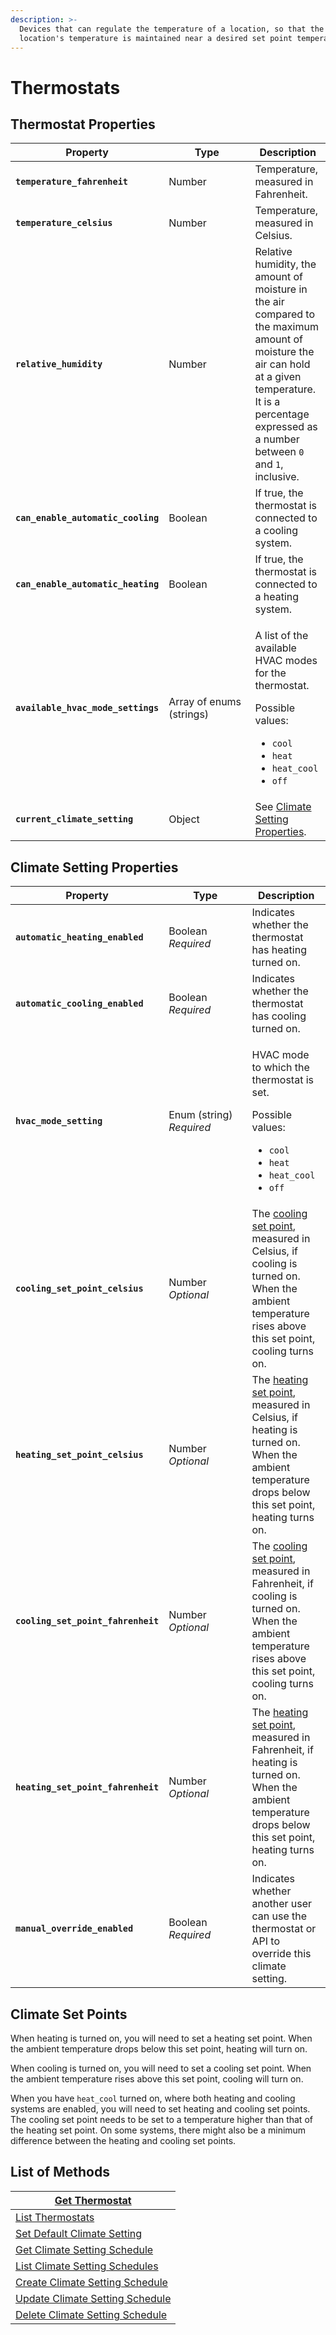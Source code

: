 ```yaml
---
description: >-
  Devices that can regulate the temperature of a location, so that the
  location's temperature is maintained near a desired set point temperature.
---
```


# Thermostats

## Thermostat Properties

<table><thead><tr><th>Property</th><th width="122.33333333333331">Type</th><th>Description</th></tr></thead><tbody><tr><td><strong><code>temperature_fahrenheit</code></strong></td><td>Number</td><td>Temperature, measured in Fahrenheit.</td></tr><tr><td><strong><code>temperature_celsius</code></strong></td><td>Number</td><td>Temperature, measured in Celsius.</td></tr><tr><td><strong><code>relative_humidity</code></strong></td><td>Number</td><td>Relative humidity, the amount of moisture in the air compared to the maximum amount of moisture the air can hold at a given temperature. It is a percentage expressed as a number between <code>0</code> and <code>1</code>, inclusive.</td></tr><tr><td><strong><code>can_enable_automatic_cooling</code></strong></td><td>Boolean</td><td>If true, the thermostat is connected to a cooling system.</td></tr><tr><td><strong><code>can_enable_automatic_heating</code></strong></td><td>Boolean</td><td>If true, the thermostat is connected to a heating system.</td></tr><tr><td><strong><code>available_hvac_mode_settings</code></strong></td><td>Array of enums (strings)</td><td><p>A list of the available HVAC modes for the thermostat.</p><p>Possible values:</p><ul><li><code>cool</code></li><li><code>heat</code></li><li><code>heat_cool</code></li><li><code>off</code></li></ul></td></tr><tr><td><strong><code>current_climate_setting</code></strong></td><td>Object</td><td>See <a href="./#climate-setting-properties">Climate Setting Properties</a>.</td></tr></tbody></table>

## Climate Setting Properties

<table><thead><tr><th>Property</th><th width="117.33333333333331">Type</th><th>Description</th></tr></thead><tbody><tr><td><strong><code>automatic_heating_enabled</code></strong></td><td>Boolean<br><em>Required</em></td><td>Indicates whether the thermostat has heating turned on.</td></tr><tr><td><strong><code>automatic_cooling_enabled</code></strong></td><td>Boolean<br><em>Required</em></td><td>Indicates whether the thermostat has cooling turned on.</td></tr><tr><td><strong><code>hvac_mode_setting</code></strong></td><td>Enum (string)<br><em>Required</em></td><td><p>HVAC mode to which the thermostat is set.</p><p>Possible values:</p><ul><li><code>cool</code></li><li><code>heat</code></li><li><code>heat_cool</code></li><li><code>off</code></li></ul></td></tr><tr><td><strong><code>cooling_set_point_celsius</code></strong></td><td>Number<br><em>Optional</em></td><td>The <a href="./#climate-set-points">cooling set point</a>, measured in Celsius, if cooling is turned on. When the ambient temperature rises above this set point, cooling turns on.</td></tr><tr><td><strong><code>heating_set_point_celsius</code></strong></td><td>Number<br><em>Optional</em></td><td>The <a href="./#climate-set-points">heating set point</a>, measured in Celsius, if heating is turned on. When the ambient temperature drops below this set point, heating turns on.</td></tr><tr><td><strong><code>cooling_set_point_fahrenheit</code></strong></td><td>Number<br><em>Optional</em></td><td>The <a href="./#climate-set-points">cooling set point</a>, measured in Fahrenheit, if cooling is turned on. When the ambient temperature rises above this set point, cooling turns on.</td></tr><tr><td><strong><code>heating_set_point_fahrenheit</code></strong></td><td>Number<br><em>Optional</em></td><td>The <a href="./#climate-set-points">heating set point</a>, measured in Fahrenheit, if heating is turned on. When the ambient temperature drops below this set point, heating turns on.</td></tr><tr><td><strong><code>manual_override_enabled</code></strong></td><td>Boolean<br><em>Required</em></td><td>Indicates whether another user can use the thermostat or API to override this climate setting.</td></tr></tbody></table>

## Climate Set Points

When heating is turned on, you will need to set a heating set point. When the ambient temperature drops below this set point, heating will turn on.

When cooling is turned on, you will need to set a cooling set point. When the ambient temperature rises above this set point, cooling will turn on.

When you have `heat_cool` turned on, where both heating and cooling systems are enabled, you will need to set heating and cooling set points. The cooling set point needs to be set to a temperature higher than that of the heating set point. On some systems, there might also be a minimum difference between the heating and cooling set points.

## List of Methods

| [Get Thermostat](get-thermostat.md)                                                             |
| ----------------------------------------------------------------------------------------------- |
| [List Thermostats](list-thermostats.md)                                                         |
| [Set Default Climate Setting](../api-clients/thermostats/update.md)                |
| [Get Climate Setting Schedule](climate-setting-schedules/get-climate-setting-schedule.md)       |
| [List Climate Setting Schedules](climate-setting-schedules/list-climate-setting-schedules.md)   |
| [Create Climate Setting Schedule](climate-setting-schedules/create-climate-setting-schedule.md) |
| [Update Climate Setting Schedule](climate-setting-schedules/update-climate-setting-schedule.md) |
| [Delete Climate Setting Schedule](climate-setting-schedules/delete-climate-setting-schedule.md) |
